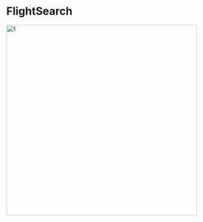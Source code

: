 # FlightSearch

<img width="500" alt="1" src="https://github.com/aay92/FlightSearch/assets/47569754/4cfc0b92-7647-422f-b444-f631354a5632">
